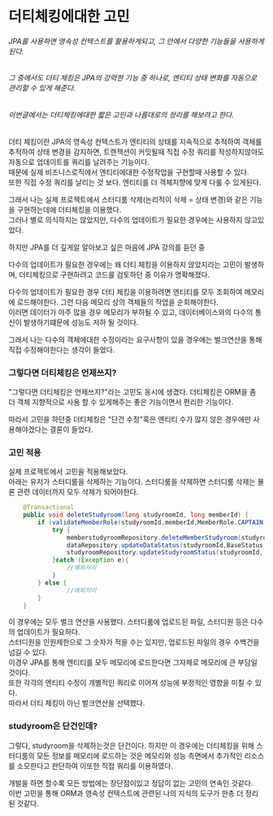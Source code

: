 # 더티체킹에대한 고민

###### JPA를 사용하면 영속성 컨텍스트를 활용하게되고, 그 안에서 다양한 기능들을 사용하게 된다.  
###### 그 중에서도 더티 체킹은 JPA의 강력한 기능 중 하나로, 엔티티 상태 변화를 자동으로 관리할 수 있게 해준다.  
###### 이번글에서는 더티체킹에대한 짧은 고민과 나름대로의 정리를 해보려고 한다.  

더티 체킹이란 JPA의 영속성 컨텍스트가 엔티티의 상태를 지속적으로 추적하여 객체를 추적하여 상태 변경을 감지하면, 트랜잭션이 커밋될때 직접 수정 쿼리를 작성하지않아도 
자동으로 업데이트를 쿼리를 날려주는 기능이다.  
때문에 실제 비즈니스로직에서 엔티티에대한 수정작업을 구현할때 사용할 수 있다.  
또한 직접 수정 쿼리를 날리는 것 보다. 엔티티를 더 객체지향에 맞게 다룰 수 있게된다.  

그래서 나는 실제 프로젝트에서 스터디룸 삭제(논리적이 삭제 = 상태 변경)와 같은 기능을 구현하는데에 더티체킹을 이용했다.  
그러나 별로 의식하지는 않았지만, 다수의 업데이트가 필요한 경우에는 사용하지 않고있었다.  

하지만 JPA를 더 깊게알 알아보고 싶은 마음에 JPA 강의를 듣던 중  

다수의 업데이트가 필요한 경우에는 왜 더티 체킹을 이용하지 않았지라는 고민이 발생하며, 더티체킹으로 구현하려고 코드를 검토하던 중 이유가 명확해졌다.  

다수의 업데이트가 필요한 경우 더티 체킹을 이용하려면 엔티티를 모두 조회하여 메모리에 로드해야한다. 그런 다음 메모리 상의 객체들의 작업을 순회해야한다.  
이러면 데이터가 아주 많을 경우 메모리가 부하될 수 있고, 데이터베이스와의 다수의 통신이 발생하기떄문에 성능도 저하 될 것이다.  

그래서 나는 다수의 객체에대한 수정이라는 요구사항이 있을 경우에는 벌크연산을 통해 직접 수정해야한다는 생각이 들었다.

### 그렇다면 더티체킹은 언제쓰지?

"그렇다면 더티체킹은 언제쓰지?"라는 고민도 동시에 생겼다. 더티체킹은 ORM을 좀 더 객체 지향적으로 사용 할 수 있게해주는 좋은 기능이면서 편리한 기능이다.  

따라서 고민을 하던중 더티체킹은 "단건 수정"혹은 엔티티 수가 많지 않은 경우에만 사용해야겠다는 결론이 들었다.  

  
### 고민 적용

실제 프로젝트에서 고민을 적용해보았다.  
아래는 유저가 스터디룸을 삭제하는 기능이다. 스터디룸을 삭제하면 스터디룸 삭제는 물론 관련 데이터까지 모두 삭제가 되어야한다.
```java
    @Transactional
    public void deleteStudyroom(long studyroomId, long memberId) {
        if (validateMemberRole(studyroomId,memberId,MemberRole.CAPTAIN)) {
            try {
                memberstudyroomRepository.deleteMemberStudyroom(studyroomId, BaseStatus.DELETE);
                dataRepository.updateDataStatus(studyroomId,BaseStatus.DELETE);
                studyroomRepository.updateStudyroomStatus(studyroomId, BaseStatus.DELETE);
            }catch (Exception e){
                //예외처리
            }
        } else {
                //예외처리
        }
    }
```

이 경우에는 모두 벌크 연산을 사용했다. 스터디룸에 업로드된 파일, 스터디원 등은 다수의 업데이트가 필요하다.  
스터디원을 인원제한으로 그 숫자가 적을 수는 있지만, 업로드된 파일의 경우 수백건을 넘길 수 있다.  
이경우 JPA를 통해 엔티티를 모두 메모리에 로드한다면 그자체로 메모리에 큰 부담일 것이다.  
또한 각각의 엔티티 수정이 개별적인 쿼리로 이어져 성능에 부정적인 영향을 미칠 수 있다.  
따라서 더티 체킹이 아닌 벌크연산을 선택했다.  

### studyroom은 단건인데?

그렇다, studyroom을 삭제하는것은 단건이다. 하지만 이 경우에는 더티체킹을 위해 스터디룸의 모든 정보를 메모리에 로드하는 것은 메모리와 성능 측면에서 추가적인 리소스를 소모한다고
 판단하여 이또한 직접 쿼리를 이용하였다.

개발을 하면 할수록 모든 방법에는 장단점이있고 정답이 없는 고민의 연속인 것같다.  
이번 고민을 통해 ORM과 영속성 컨텍스트에 관련된 나의 지식의 도구가 한층 더 정리된 것같다.
